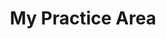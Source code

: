 ---
title: "My Practice Area"
featured_image: '/images/gohugo-default-sample-hero-image.jpg'
description: "Welcome"
---